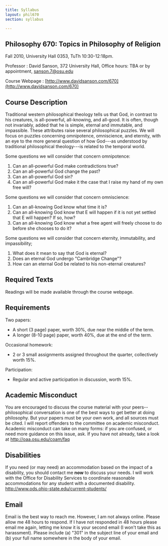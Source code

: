 ```yaml
---
title: Syllabus
layout: phil670
section: syllabus

---
```



## Philosophy 670: Topics in Philosophy of Religion ##

Fall 2010, University Hall 0353, TuTh 10:30-12:18pm.

Professor
:	David Sanson, 372 University Hall, Office hours: TBA or by appointment, sanson.7@osu.edu

Course Webpage
:	[http://www.davidsanson.com/670](http://www.davidsanson.com/670)

## Course Description ##

Traditional western philosophical theology tells us that God, in contrast to his creatures, is all-powerful, all-knowing, and all-good. It is often, though not invariably, added that he is simple, eternal and immutable, and impassible. These attributes raise several philosophical puzzles. We will focus on puzzles concerning omnipotence, omniscience, and eternity, with an eye to the more general question of how God---as understood by traditional philosophical theology---is related to the temporal world.

Some questions we will consider that concern omnipotence:

1.	Can an all-powerful God make contradictions true? 
2.	Can an all-powerful God change the past?
3.  Can an all-powerful God sin?
4.  Can an all-powerful God make it the case that I raise my hand of my own free will?

Some questions we will consider that concern omniscience:

1.	Can an all-knowing God know what time it is?
2.  Can an all-knowing God know that E will happen if it is not yet settled that E will happen? If so, how?
3.	Can an all-knowing God know what a free agent will freely choose to do before she chooses to do it?

Some questions we will consider that concern eternity, immutability, and impassibility;

1.  What does it mean to say that God is eternal?  
2.  Does an eternal God undergo "Cambridge Change"?
3.  How can an eternal God be related to his non-eternal creatures?
  
## Required Texts ##

Readings will be made available through the course webpage.

## Requirements ##

Two papers:

+   A short (3 page) paper, worth 30%, due near the middle of the term.
+   A longer (8-10 page) paper, worth 40%, due at the end of the term.

Occasional homework:

+   2 or 3 small assignments assigned throughout the quarter, collectively worth 15%.

Participation:

+   Regular and active participation in discussion, worth 15%.

## Academic Misconduct  ##

You are encouraged to discuss the course material with your peers--philosophical conversation is one of the best ways to get better at doing philosophy. But your papers must be your own work, and all sources must be cited. I will report offenders to the committee on academic misconduct. Academic misconduct can take on many forms: if you are confused, or need more guidance on this issue, ask. If you have not already, take a look at <http://oaa.osu.edu/coam/faq>

## Disabilities ##

If you need (or may need) an accommodation based on the impact of a disability, you should contact me **now** to discuss your needs. I will work with the Office for Disability Services to coordinate reasonable accommodations for any student with a documented disability. <http://www.ods.ohio-state.edu/current-students/>

## Email ##

Email is the best way to reach me. However, I am not always online. Please allow me 48 hours to respond. If I have not responded in 48 hours please email me again, letting me know it is your second email (I won't take this as harassment). Please include (a) "301" in the subject line of your email and (b) your full name somewhere in the body of your email. 

